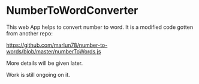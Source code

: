 # NumberToWordConverter
This web App helps to convert number to word. It is a modified code gotten from another repo: 

https://github.com/marlun78/number-to-words/blob/master/numberToWords.js


More details will be given later.

Work is still ongoing on it.

